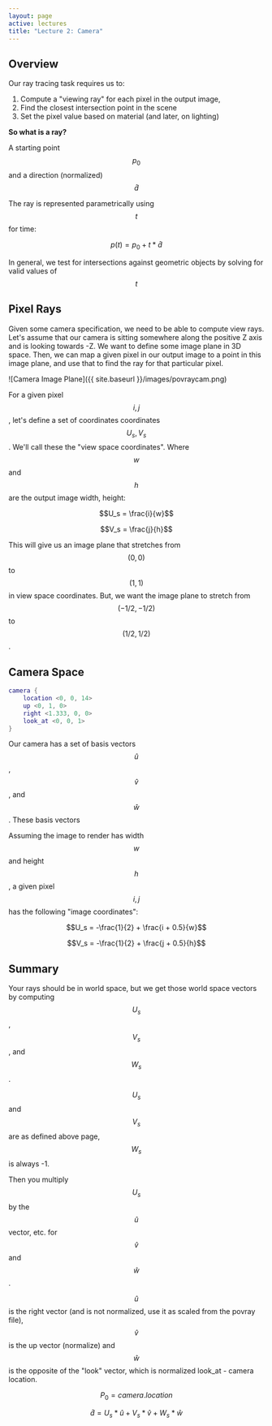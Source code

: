 ```yaml
---
layout: page
active: lectures
title: "Lecture 2: Camera"
---
```


## Overview

Our ray tracing task requires us to:

1. Compute a "viewing ray" for each pixel in the output image,
2. Find the closest intersection point in the scene
3. Set the pixel value based on material (and later, on lighting)

**So what is a ray?**

A starting point $$p_0$$ and a direction (normalized) $$\hat d$$

The ray is represented parametrically using $$t$$ for time:

$$p(t) = p_0 + t * \hat d$$

In general, we test for intersections against geometric objects by solving for valid values of $$t$$



## Pixel Rays

Given some camera specification, we need to be able to compute view rays.
Let's assume that our camera is sitting somewhere along the positive Z axis and is looking towards -Z.
We want to define some image plane in 3D space.
Then, we can map a given pixel in our output image to a point in this image plane, and use that to find the ray for that particular pixel.

![Camera Image Plane]({{ site.baseurl }}/images/povraycam.png)

For a given pixel $$i, j$$, let's define a set of coordinates coordinates $$U_s, V_s$$.
We'll call these the "view space coordinates".
Where $$w$$ and $$h$$ are the output image width, height:

$$U_s = \frac{i}{w}$$

$$V_s = \frac{j}{h}$$

This will give us an image plane that stretches from $$(0, 0)$$ to $$(1, 1)$$ in view space coordinates.
But, we want the image plane to stretch from $$(-1/2, -1/2)$$ to $$(1/2, 1/2)$$.



## Camera Space

```POV-Ray
camera {
    location <0, 0, 14>
    up <0, 1, 0>
    right <1.333, 0, 0>
    look_at <0, 0, 1>
}
```

Our camera has a set of basis vectors $$\hat u$$, $$\hat v$$, and $$\hat w$$.
These basis vectors

Assuming the image to render has width $$w$$ and height $$h$$, a given pixel $$i, j$$ has the following "image coordinates":

$$U_s = -\frac{1}{2} + \frac{i + 0.5}{w}$$

$$V_s = -\frac{1}{2} + \frac{j + 0.5}{h}$$



## Summary

Your rays should be in world space, but we get those world space vectors by computing $$U_s$$, $$V_s$$, and $$W_s$$.

$$U_s$$ and $$V_s$$ are as defined above page, $$W_s$$ is always -1.

Then you multiply $$U_s$$ by the $$\hat u$$ vector, etc. for $$\hat v$$ and $$\hat w$$.

$$\hat u$$ is the right vector (and is not normalized, use it as scaled from the povray file), $$\hat v$$ is the up vector (normalize) and $$\hat w$$ is the opposite of the "look" vector, which is normalized look_at - camera location.

$$ P_0 = camera.location $$

$$ \hat d = U_s * \hat u + V_s * \hat v + W_s * \hat w $$
